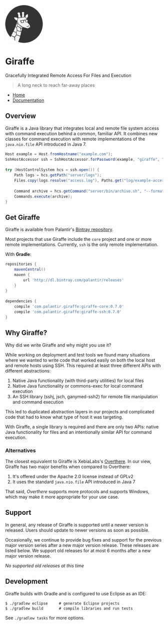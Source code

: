<img src="docs/src/static/logo.png?raw=true" alt="The Giraffe logo, a giraffe wearing glasses" width="120" height ="120"/>

# Giraffe

Gracefully Integrated Remote Access For Files and Execution
> A long neck to reach far-away places

- [Home](http://github.palantir.io/giraffe/)
- [Documentation](http://github.palantir.io/giraffe/docs/0.7.0/)

## Overview

Giraffe is a Java library that integrates local and remote file system access
with command execution behind a common, familiar API. It combines new classes
for command execution with remote implementations of the `java.nio.file` API
introduced in Java 7.

```java
Host example = Host.fromHostname("example.com");
SshHostAccessor ssh = SshHostAccessor.forPassword(example, "giraffe", "l0ngN3ck");

try (HostControlSystem hcs = ssh.open()) {
    Path logs = hcs.getPath("server/logs");
    Files.copy(logs.resolve("access.log"), Paths.get("log/example-access.log");

    Command archive = hcs.getCommand("server/bin/archive.sh", "--format=zip", "logs");
    Commands.execute(archive);
}
```

## Get Giraffe

Giraffe is available from Palantir's [Bintray repository][bintray].

Most projects that use Giraffe include the `core` project and one or more
remote implementations. Currently, `ssh` is the only remote implementation.

With **Gradle**:

```gradle
repositories {
    mavenCentral()
    maven {
        url 'http://dl.bintray.com/palantir/releases'
    }
}

dependencies {
    compile 'com.palantir.giraffe:giraffe-core:0.7.0'
    compile 'com.palantir.giraffe:giraffe-ssh:0.7.0'
}
```

[bintray]: http://dl.bintray.com/palantir/releases

## Why Giraffe?

Why did we write Giraffe and why might you use it?

While working on deployment and test tools we found many situations where we
wanted to write code that worked easily on both the local host and remote hosts
using SSH. This required at least three different APIs with different
abstractions:

1. Native Java functionality (with third-party utilities) for local files
2. Native Java functionality or commons-exec for local command execution
3. An SSH library (sshj, jsch, ganymed-ssh2) for remote file manipulation and
   command execution

This led to duplicated abstraction layers in our projects and complicated code
that had to know what type of host it was targeting.

With Giraffe, a single library is required and there are only two APIs: native
Java functionality for files and an intentionally similar API for command
execution.

### Alternatives

The closest equivalent to Giraffe is XebiaLabs's [Overthere][overthere]. In our
view, Giraffe has two major benefits when compared to Overthere:

1. It's offered under the Apache 2.0 license instead of GPLv2
2. It uses the standard `java.nio.file` API introduced in Java 7

That said, _Overthere_ supports more protocols and supports Windows, which may
make it more appropriate for your use case.

[commons-exec]: https://commons.apache.org/proper/commons-exec/
[sshj]: https://github.com/hierynomus/sshj
[jsch]: http://www.jcraft.com/jsch/
[ganymed-ssh2]: https://code.google.com/p/ganymed-ssh-2/
[overthere]: https://github.com/xebialabs/overthere

## Support

In general, any release of Giraffe is supported until a newer version is
released. Users should update to newer versions as soon as possible.

Occasionally, we continue to provide bug fixes and support for the previous
major version series after a new major version release. These releases are
listed below. We support old releases for at most 6 months after a new major
version release.

*No supported old releases at this time*

## Development

Giraffe builds with Gradle and is configured to use Eclipse as an IDE:

```shell
$ ./gradlew eclipse     # generate Eclipse projects
$ ./gradlew build       # compile libraries and run tests
```

See `./gradlew tasks` for more options.
